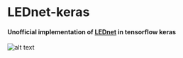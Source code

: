 # LEDnet-keras
#### Unofficial implementation of [LEDnet](https://arxiv.org/pdf/1905.02423.pdf) in tensorflow keras


![alt text](https://encrypted-tbn0.gstatic.com/images?q=tbn:ANd9GcTA0wAUN4bwzeM1yX7aU-J3XT56BjyNYDJn3lkyR6XZboxoKHRk)
